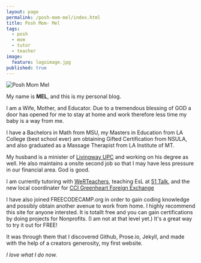 ```yaml
---
layout: page
permalink: /posh-mom-mel/index.html
title: Posh Mom- Mel
tags:
  - posh
  - mom
  - tutor
  - teacher
image:
  feature: logoimage.jpg
published: true
---
```


  <img src="{{ site.url }}/images/logoimage.jpg" alt="Posh Mom Mel">


My name is **MEL**, and this is my personal blog.  

I am a Wife, Mother, and Educator.  Due to a tremendous blessing of GOD a door has opened for me to stay at home and work therefore less time my baby is a way from me.

I have a Bachelors in Math from MSU, my  Masters in Education from LA College (best school ever) am obtaining Gifted Certification from NSULA, and also graduated as a Massage Therapist from LA Institute of MT.

My husband is a minister of [Livingway UPC](http://www.livingway.cc) and working on his degree as well.  He also maintains a onsite second job so that I may have less pressure in our financial area.
God is good.  

I am currently tutoring with [WeRTeachers](https://werteachers.com/page/profile/170600218), teaching EsL at [51 Talk](http://www.51talk.com/na?referrer=4825373), and the new local coordinater for [CCI Greenheart Foreign Exchange](https://www.cci-exchange.com/)

I have also joined FREECODECAMP.org in order to gain coding knowledge and possibly obtain another avenue to work from home.  I highly recommend this site for anyone intersted.  It is totallt free and you can gain certifications by doing projects for Nonprofits. (I am not at that level yet.)  It's a great way to try it out for FREE!

It was through them that I discovered Github, Prose.io, Jekyll, and made with the help of a creators generosity, my first website.

*I love what I do now.*
